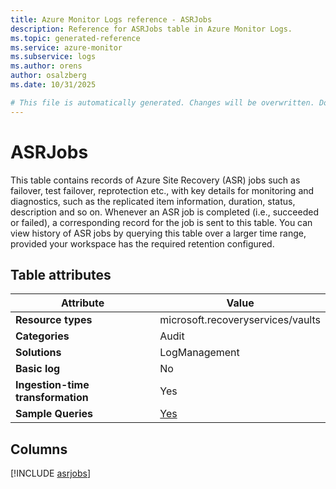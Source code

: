 ```yaml
---
title: Azure Monitor Logs reference - ASRJobs
description: Reference for ASRJobs table in Azure Monitor Logs.
ms.topic: generated-reference
ms.service: azure-monitor
ms.subservice: logs
ms.author: orens
author: osalzberg
ms.date: 10/31/2025

# This file is automatically generated. Changes will be overwritten. Do not change this file directly.
---
```


# ASRJobs

This table contains records of Azure Site Recovery (ASR) jobs such as failover, test failover, reprotection etc., with key details for monitoring and diagnostics, such as the replicated item information, duration, status, description and so on. Whenever an ASR job is completed (i.e., succeeded or failed), a corresponding record for the job is sent to this table. You can view history of ASR jobs by querying this table over a larger time range, provided your workspace has the required retention configured.


## Table attributes

|Attribute|Value|
|---|---|
|**Resource types**|microsoft.recoveryservices/vaults|
|**Categories**|Audit|
|**Solutions**| LogManagement|
|**Basic log**|No|
|**Ingestion-time transformation**|Yes|
|**Sample Queries**|[Yes](/azure/azure-monitor/reference/queries/asrjobs)|



## Columns
  
[!INCLUDE [asrjobs](~/reusable-content/ce-skilling/azure/includes/azure-monitor/reference/tables/asrjobs-include.md)]

